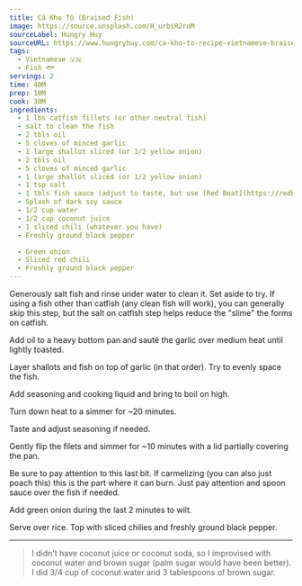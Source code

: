 ```yaml
---
title: Cá Kho Tộ (Braised Fish)
image: https://source.unsplash.com/H_urbiR2roM
sourceLabel: Hungry Huy
sourceURL: https://www.hungryhuy.com/ca-kho-to-recipe-vietnamese-braised-fish/
tags:
  - Vietnamese 🇻🇳
  - Fish 🐟
servings: 2
time: 40M
prep: 10M
cook: 30M
ingredients:
  - 1 lbs catfish fillets (or other neutral fish)
  - salt to clean the fish
  - 2 tbls oil
  - 5 cloves of minced garlic
  - 1 large shallot sliced (or 1/2 yellow onion) 
  - 2 tbls oil
  - 5 cloves of minced garlic
  - 1 large shallot sliced (or 1/2 yellow onion) 
  - 1 tsp salt
  - 1 tbls fish sauce (adjust to taste, but use [Red Boat](https://redboatfishsauce.com/)! )
  - Splash of dark soy sauce
  - 1/2 cup water
  - 1/2 cup coconut juice
  - 1 sliced chili (whatever you have)
  - Freshly ground black pepper

  - Green onion
  - Sliced red chili
  - Freshly ground black pepper
---
```


Generously salt fish and rinse under water to clean it. Set aside to try. If using a fish other than catfish (any clean fish will work), you can generally skip this step, but the salt on catfish step helps reduce the "slime" the forms on catfish.

Add oil to a heavy bottom pan and sauté the garlic over medium heat until lightly toasted.

Layer shallots and fish on top of garlic (in that order). Try to evenly space the fish.

Add seasoning and cooking liquid and bring to boil on high.

Turn down heat to a simmer for ~20 minutes.

Taste and adjust seasoning if needed.

Gently flip the filets and simmer for ~10 minutes with a lid partially covering the pan.

Be sure to pay attention to this last bit. If carmelizing (you can also just poach this) this is the part where it can burn. Just pay attention and spoon sauce over the fish if needed.

Add green onion during the last 2 minutes to wilt.

Serve over rice. Top with sliced chilies and freshly ground black pepper.

*  *  *

> I didn't have coconut juice or coconut soda, so I improvised with coconut water and brown sugar (palm sugar would have been better). I did 3/4 cup of coconut water and 3 tablespoons of brown sugar.
